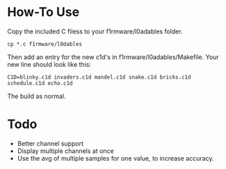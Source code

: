 How-To Use
==========

Copy the included C filess to your f1rmware/l0adables folder.

    cp *.c f1rmware/l0dables

Then add an entry for the new c1d's in f1rmware/l0adables/Makefile.
Your new line should look like this:

    C1D=blinky.c1d invaders.c1d mandel.c1d snake.c1d bricks.c1d schedule.c1d echo.c1d

The build as normal.


Todo
====

 * Better channel support
 * Display multiple channels at once
 * Use the avg of multiple samples for one value, to increase accuracy.
